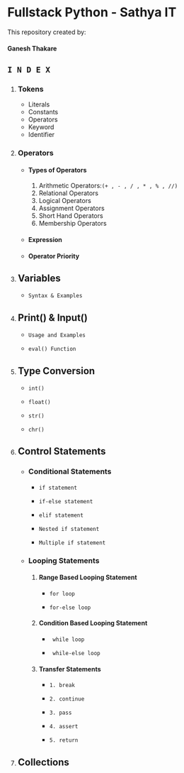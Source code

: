 # Fullstack Python - Sathya IT

This repository created by: 
#### Ganesh Thakare

## **`I N D E X`**

1. ### **Tokens**
    - Literals
    - Constants
   - Operators
   - Keyword
   - Identifier

2. ### **Operators**
   - #### **Types of Operators**
     1. Arithmetic Operators:`(+ , - , / , * , % , //)`
     2. Relational Operators
     3. Logical Operators
     4. Assignment Operators
     5. Short Hand Operators
     6. Membership Operators
   - #### **Expression**
   -  #### **Operator Priority**

3. ## **Variables**
   -     Syntax & Examples

4. ## **Print() & Input()**
    -     Usage and Examples
    -     eval() Function 
5. ## **Type Conversion**
   -     int()
   -     float()
   -     str()
   -     chr()

6. ## **Control Statements**
    - ### **Conditional Statements**
        -     if statement
        -     if-else statement
        -     elif statement
        -     Nested if statement
        -     Multiple if statement
      
    - ### **Looping Statements**
      1. #### **Range Based Looping Statement**
            -     for loop
            -     for-else loop

      2. #### **Condition Based Looping Statement**
            -      while loop
            -      while-else loop

      3. #### **Transfer Statements**
            -     1. break 
            -     2. continue
            -     3. pass
            -     4. assert
            -     5. return
    
7. ## **Collections** 